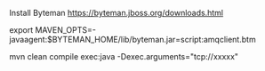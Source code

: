 Install Byteman https://byteman.jboss.org/downloads.html

export MAVEN_OPTS=-javaagent:$BYTEMAN_HOME/lib/byteman.jar=script:amqclient.btm

mvn clean compile exec:java -Dexec.arguments="tcp://xxxxx"





